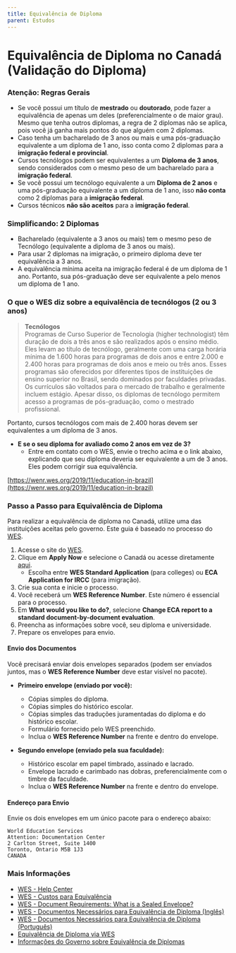 ```yaml
---
title: Equivalência de Diploma
parent: Estudos
---
```


# Equivalência de Diploma no Canadá (Validação do Diploma)

### Atenção: Regras Gerais

- Se você possui um título de **mestrado** ou **doutorado**, pode fazer a equivalência de apenas um deles (preferencialmente o de maior grau). Mesmo que tenha outros diplomas, a regra de 2 diplomas não se aplica, pois você já ganha mais pontos do que alguém com 2 diplomas.
- Caso tenha um bacharelado de 3 anos ou mais e uma pós-graduação equivalente a um diploma de 1 ano, isso conta como 2 diplomas para a **imigração federal e provincial**.
- Cursos tecnólogos podem ser equivalentes a um **Diploma de 3 anos**, sendo considerados com o mesmo peso de um bacharelado para a **imigração federal**.
- Se você possui um tecnólogo equivalente a um **Diploma de 2 anos** e uma pós-graduação equivalente a um diploma de 1 ano, isso **não conta** como 2 diplomas para a **imigração federal**.
- Cursos técnicos **não são aceitos** para a **imigração federal**.

### Simplificando: 2 Diplomas

- Bacharelado (equivalente a 3 anos ou mais) tem o mesmo peso de Tecnólogo (equivalente a diploma de 3 anos ou mais).
- Para usar 2 diplomas na imigração, o primeiro diploma deve ter equivalência a 3 anos.
- A equivalência mínima aceita na imigração federal é de um diploma de 1 ano. Portanto, sua pós-graduação deve ser equivalente a pelo menos um diploma de 1 ano.

### O que o WES diz sobre a equivalência de tecnólogos (2 ou 3 anos)

> **Tecnólogos**  
> Programas de Curso Superior de Tecnologia (higher technologist) têm duração de dois a três anos e são realizados após o ensino médio. Eles levam ao título de tecnólogo, geralmente com uma carga horária mínima de 1.600 horas para programas de dois anos e entre 2.000 e 2.400 horas para programas de dois anos e meio ou três anos. Esses programas são oferecidos por diferentes tipos de instituições de ensino superior no Brasil, sendo dominados por faculdades privadas. Os currículos são voltados para o mercado de trabalho e geralmente incluem estágio. Apesar disso, os diplomas de tecnólogo permitem acesso a programas de pós-graduação, como o mestrado profissional.

Portanto, cursos tecnólogos com mais de 2.400 horas devem ser equivalentes a um diploma de 3 anos.

- **E se o seu diploma for avaliado como 2 anos em vez de 3?**  
  - Entre em contato com o WES, envie o trecho acima e o link abaixo, explicando que seu diploma deveria ser equivalente a um de 3 anos. Eles podem corrigir sua equivalência.

[https://wenr.wes.org/2019/11/education-in-brazil](https://wenr.wes.org/2019/11/education-in-brazil)

### Passo a Passo para Equivalência de Diploma

Para realizar a equivalência de diploma no Canadá, utilize uma das instituições aceitas pelo governo. Este guia é baseado no processo do [WES](https://www.wes.org/ca/).

1. Acesse o site do [WES](https://www.wes.org/ca/).
2. Clique em **Apply Now** e selecione o Canadá ou acesse diretamente [aqui](https://applications.wes.org/createaccount/home/select-eval-type).
   - Escolha entre **WES Standard Application** (para colleges) ou **ECA Application for IRCC** (para imigração).
3. Crie sua conta e inicie o processo.
4. Você receberá um **WES Reference Number**. Este número é essencial para o processo.
5. Em **What would you like to do?**, selecione **Change ECA report to a standard document-by-document evaluation**.
6. Preencha as informações sobre você, seu diploma e universidade.
7. Prepare os envelopes para envio.

#### Envio dos Documentos

Você precisará enviar dois envelopes separados (podem ser enviados juntos, mas o **WES Reference Number** deve estar visível no pacote).

- **Primeiro envelope (enviado por você):**
  - Cópias simples do diploma.
  - Cópias simples do histórico escolar.
  - Cópias simples das traduções juramentadas do diploma e do histórico escolar.
  - Formulário fornecido pelo WES preenchido.
  - Inclua o **WES Reference Number** na frente e dentro do envelope.

- **Segundo envelope (enviado pela sua faculdade):**
  - Histórico escolar em papel timbrado, assinado e lacrado.
  - Envelope lacrado e carimbado nas dobras, preferencialmente com o timbre da faculdade.
  - Inclua o **WES Reference Number** na frente e dentro do envelope.

#### Endereço para Envio

Envie os dois envelopes em um único pacote para o endereço abaixo:

```
World Education Services  
Attention: Documentation Center  
2 Carlton Street, Suite 1400  
Toronto, Ontario M5B 1J3  
CANADA
```

### Mais Informações

- [WES - Help Center](https://www.wes.org/help#/path/Applying-to-WES/)
- [WES - Custos para Equivalência](https://www.wes.org/evaluations-and-fees/immigration/)
- [WES - Document Requirements: What is a Sealed Envelope?](https://www.youtube.com/watch?v=_dmkibY8DPk&t=4s)
- [WES - Documentos Necessários para Equivalência de Diploma (Inglês)](https://www.wes.org/ca/required-documents/)
- [WES - Documentos Necessários para Equivalência de Diploma (Português)](https://applications.wes.org/required/brazil.asp?ctry=ca)
- [Equivalência de Diploma via WES](https://vainevar.wordpress.com/2017/04/27/equivalencia-de-diploma-via-wes/)
- [Informações do Governo sobre Equivalência de Diplomas](https://www.canada.ca/en/immigration-refugees-citizenship/services/immigrate-canada/express-entry/documents/education-assessed/who.html)
